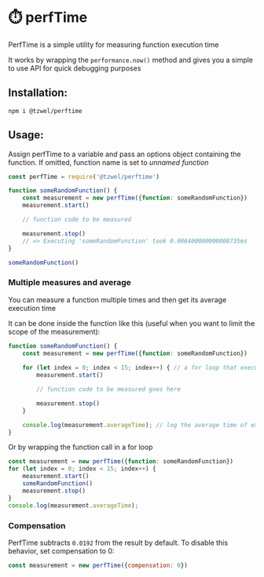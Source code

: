 # ⏱️ perfTime

PerfTime is a simple utility for measuring function execution time

It works by wrapping the `performance.now()` method and gives you a simple to use API for quick debugging purposes

## Installation:
```
npm i @tzwel/perftime
```

## Usage:
Assign perfTime to a variable and pass an options object containing the function. If omitted, function name is set to *unnamed function*
```js
const perfTime = require('@tzwel/perftime')

function someRandomFunction() {
	const measurement = new perfTime({function: someRandomFunction})
	measurement.start()

	// function code to be measured

	measurement.stop()
	// => Executing 'someRandomFunction' took 0.006400000000000735ms
}

someRandomFunction()
```

### Multiple measures and average

You can measure a function multiple times and then get its average execution time

It can be done inside the function like this (useful when you want to limit the scope of the measurement): 

```js
function someRandomFunction() {
	const measurement = new perfTime({function: someRandomFunction})
	
	for (let index = 0; index < 15; index++) { // a for loop that executes code multiple times
		measurement.start()

		// function code to be measured goes here

		measurement.stop()
	}

	console.log(measurement.averageTime); // log the average time of execution
}
```

Or by wrapping the function call in a for loop

```js
const measurement = new perfTime({function: someRandomFunction})
for (let index = 0; index < 15; index++) {
	measurement.start()
	someRandomFunction()
	measurement.stop()
}
console.log(measurement.averageTime);
```


### Compensation
PerfTime subtracts `0.0192` from the result by default. To disable this behavior, set compensation to 0:
```js
const measurement = new perfTime({compensation: 0})
```
